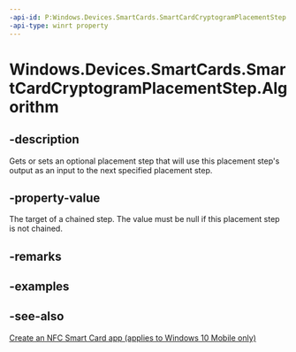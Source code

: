 ```yaml
---
-api-id: P:Windows.Devices.SmartCards.SmartCardCryptogramPlacementStep.Algorithm
-api-type: winrt property
---
```


<!-- Property syntax
public Windows.Devices.SmartCards.SmartCardCryptogramAlgorithm Algorithm { get;  set; }
-->

# Windows.Devices.SmartCards.SmartCardCryptogramPlacementStep.Algorithm

## -description
Gets or sets an optional placement step that will use this placement step's output as an input to the next specified placement step.

## -property-value
The target of a chained step. The value must be null if this placement step is not chained.

## -remarks

## -examples

## -see-also
[Create an NFC Smart Card app (applies to Windows 10 Mobile only)](/windows/uwp/devices-sensors/host-card-emulation)
